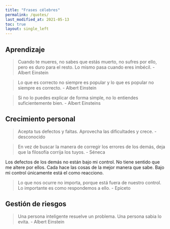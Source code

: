 ```yaml
---
title: "Frases célebres"
permalink: /quotes/
last_modified_at: 2021-05-13
toc: true
layout: single_left
---
```



## Aprendizaje

> Cuando te mueres, no sabes que estás muerto, no sufres por ello, pero es duro para el resto. Lo mismo pasa cuando eres imbécil. - Albert Einstein

> Lo que es correcto no siempre es popular y lo que es popular no siempre es correcto. - Albert Einstein

> Si no lo puedes explicar de forma simple, no lo entiendes suficientemente bien. - Albert Einsteins

## Crecimiento personal

> Acepta tus defectos y faltas. Aprovecha las dificultades y crece. - desconocido

> En vez de buscar la manera de corregir los errores de los demás, deja que la filosofía corrija los tuyos. - Séneca

Los defectos de los demás no están bajo mi control. No tiene sentido que me altere por ellos. Cada hace las cosas de la mejor manera que sabe. Bajo mi control únicamente está el como reacciono.

> Lo que nos ocurre no importa, porque está fuera de nuestro control. Lo importante es como respondemos a ello. - Epiceto



## Gestión de riesgos
> Una persona inteligente resuelve un problema. Una persona sabia lo evita. - Albert Einstein

